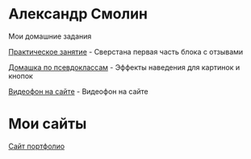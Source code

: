 
# Александр Смолин
Мои домашние задания

[Практическое занятие](https://wwwebit.github.io/praktika/ "Верстка сайта") - Сверстана первая часть блока с отзывами

[Домашка по псевдоклассам](https://wwwebit.github.io/psevdo/ "Псевдоклассы") - Эффекты наведения для картинок и кнопок

[Видеофон на сайте](https://wwwebit.github.io/vide/ "Видеофон") - Видеофон на сайте

# Мои сайты

[Сайт портфолио](https://wwwebit.github.io/portfolio/ "Cайт портфолио")




